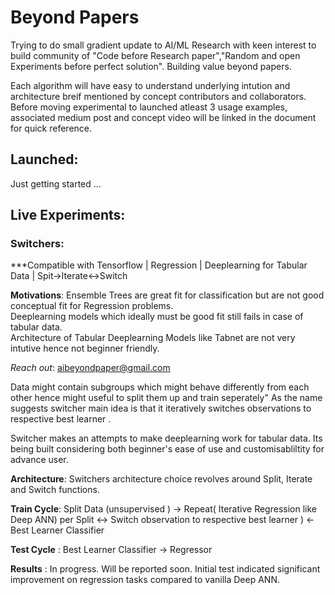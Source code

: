 # Beyond Papers 
Trying to do small gradient update to AI/ML Research with keen interest to build community of  "Code before Research paper","Random and open Experiments before perfect solution". Building value beyond papers.
 
Each algorithm will have easy to understand underlying intution and architecture breif mentioned by concept contributors and collaborators. Before moving experimental to launched atleast 3 usage examples, associated medium post and concept video will be linked in the document for quick reference. 

## Launched:
Just getting started ...

       


## Live Experiments:

### **Switchers**: 
***Compatible with Tensorflow | Regression | Deeplearning for Tabular Data | Spit->Iterate<->Switch

**Motivations**: 
      Ensemble Trees are great fit for classification but are not good conceptual fit for Regression problems.  
      Deeplearning models which ideally must be good fit still fails in case of tabular data.  
      Architecture of Tabular Deeplearning Models like Tabnet are not very intutive hence not beginner friendly.  

*Reach out*: aibeyondpaper@gmail.com


Data might contain subgroups which might behave differently from each other hence might useful to split them up and train seperately"
As the name suggests switcher main idea is that it iteratively switches observations to respective best learner .

Switcher makes an attempts to make deeplearning work for tabular data. Its being built considering both beginner's ease of use and customisabliltity for advance user.

**Architecture**: Switchers architecture choice revolves around Split, Iterate and Switch functions.

**Train Cycle**:  Split Data (unsupervised ) -> Repeat( Iterative Regression like Deep ANN) per Split <-> Switch observation to respective best learner ) <- Best Learner Classifier

**Test Cycle** :  Best Learner Classifier -> Regressor 

**Results** : In progress. Will be reported soon. Initial test indicated significant improvement on regression tasks compared to vanilla Deep ANN. 








    
